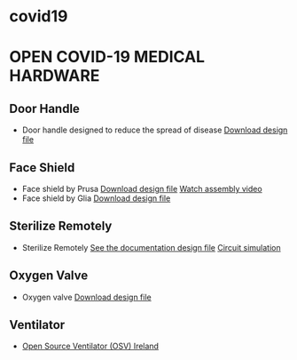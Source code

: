 # covid19
# OPEN COVID-19 MEDICAL HARDWARE

## Door Handle
- Door handle designed to reduce the spread of disease
[Download design file](https://www.thingiverse.com/thing:4231678)

## Face Shield
- Face shield by Prusa
[Download design file](https://www.prusaprinters.org/prints/25857-protective-face-shield-rc1)
[Watch assembly video](https://youtu.be/pP7z3iw76GA)
- Face shield by Glia
[Download design file](https://github.com/gliax/faceshield)

## Sterilize Remotely
- Sterilize Remotely
[See the documentation design file](https://docs.google.com/document/d/16FgjXFzT4R8LCVdbZNBaC5o30u8WqqCuWUdlhvtlJg0/edit?usp=sharing)
[Circuit simulation](https://drive.google.com/drive/folders/1mqckSyq22o0DLTqJiqXAEnRnNpjr6fJR?fbclid=IwAR33L6KKq51jTCldV-5NbW4DhO7VYsmW5EZmgKgEhTQnH3JDlAJZyZRHGEM)


## Oxygen Valve
- Oxygen valve 
[Download design file](https://l.facebook.com/l.php?u=https%3A%2F%2Flookaside.fbsbx.com%2Ffile%2FValve%25283%2529.stl%3Ftoken%3DAWwyXZH5GDkfRURRC054NF96gmFinrFaNzhoV9_fxLYnKmfwXFIzeg9tnaGP7pscvOujIrTHFFAtyy0vcD-_hR24Jh9FxGl7iVkYkmtQdLDEE7XKjSSTotmNmDhIlU7L4zn069cVO2YLyUXoNDevfx_kVvvOwnUdn8A76F6LhWJkrpshS46MGjHmgEtmtH9gt-0&h=AT3tYAwSzgQazBwBxM_vWDQ5X9co_kvuvZYeA6FSnuKQUeySvqinwy5NOVdZRZZz3oWPDelycW6GgK9gyEXTIQHehMG_1V3ddqgbgeCfzaWD2r5_rpZ9bf83_ujvDLqp7rkvOTbk4TTHufxSfUw&__tn__=H-R&c[0]=AT2y2JYBzZHABrGeok3BrUkifvY8kPftG42ziHELuMZ13VdhDUkOjmv2iZ1yNC38bjy-QLMkG0J4u-BpA-OVjZKPGQpcQ4DdvI8pOEJNDhTIM0Fovs24Dr1GAM_lSskQyIKEtlJ6gUESfnHYLLmW5xHtA7i9_3PxBKjDDsJ9PRPZMVzNUpITTC2LfBIymt-aXhA)

## Ventilator
- [Open Source Ventilator (OSV) Ireland](https://opensourceventilator.ie/)
